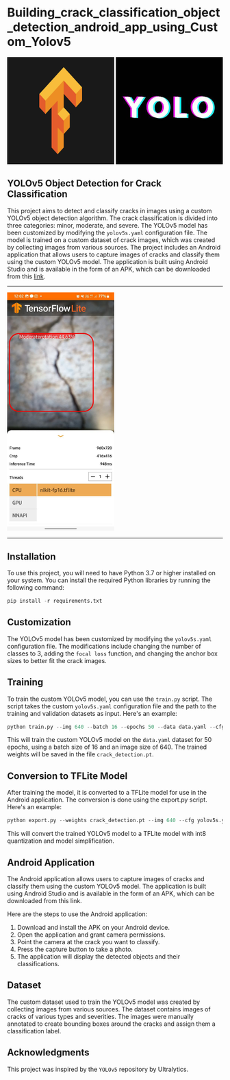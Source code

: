 # Building_crack_classification_object_detection_android_app_using_Custom_Yolov5
<img src="data/4119630_0.jpg" width="250" height="250"/> <img src="data/OIP.jfif" width="250" />

## YOLOv5 Object Detection for Crack Classification

This project aims to detect and classify cracks in images using a custom YOLOv5 object detection algorithm. The crack classification is divided into three categories: minor, moderate, and severe. The YOLOv5 model has been customized by modifying the `yolov5s.yaml` configuration file. The model is trained on a custom dataset of crack images, which was created by collecting images from various sources.
The project includes an Android application that allows users to capture images of cracks and classify them using the custom YOLOv5 model. The application is built using Android Studio and is available in the form of an APK, which can be downloaded from this [link](https://github.com/Nikit117/Building_crack_object_detection_android_app_using_Custom_yolov5/blob/main/apk.rar).

---
<img src="demo.jpg" width="250" />

---

## Installation

To use this project, you will need to have Python 3.7 or higher installed on your system. You can install the required Python libraries by running the following command:

```python
pip install -r requirements.txt
```


## Customization

The YOLOv5 model has been customized by modifying the `yolov5s.yaml` configuration file. The modifications include changing the number of classes to 3, adding the `focal loss` function, and changing the anchor box sizes to better fit the crack images.

## Training

To train the custom YOLOv5 model, you can use the `train.py` script. The script takes the custom `yolov5s.yaml` configuration file and the path to the training and validation datasets as input. Here's an example:

```python
python train.py --img 640 --batch 16 --epochs 50 --data data.yaml --cfg yolov5s.yaml --weights yolov5s.pt --name crack_detection
```

This will train the custom YOLOv5 model on the `data.yaml` dataset for 50 epochs, using a batch size of 16 and an image size of 640. The trained weights will be saved in the file `crack_detection.pt`.

## Conversion to TFLite Model

After training the model, it is converted to a TFLite model for use in the Android application. The conversion is done using the export.py script. Here's an example:

```python
python export.py --weights crack_detection.pt --img 640 --cfg yolov5s.yaml --name crack_detection --quant --tfl-int8 --simplify
```
This will convert the trained YOLOv5 model to a TFLite model with int8 quantization and model simplification.

## Android Application

The Android application allows users to capture images of cracks and classify them using the custom YOLOv5 model. The application is built using Android Studio and is available in the form of an APK, which can be downloaded from this link.

Here are the steps to use the Android application:

1. Download and install the APK on your Android device.
2. Open the application and grant camera permissions.
3. Point the camera at the crack you want to classify.
4. Press the capture button to take a photo.
5. The application will display the detected objects and their classifications.

## Dataset

The custom dataset used to train the YOLOv5 model was created by collecting images from various sources. The dataset contains images of cracks of various types and severities. The images were manually annotated to create bounding boxes around the cracks and assign them a classification label.

## Acknowledgments

This project was inspired by the ```YOLOv5``` repository by Ultralytics. 
